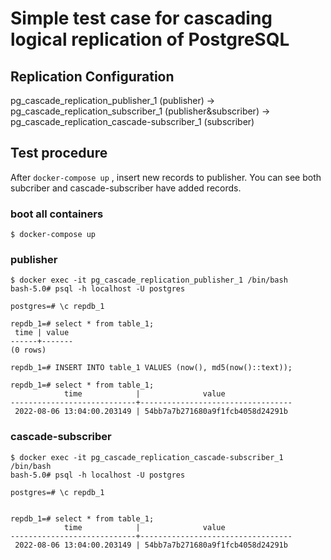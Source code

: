 # Simple test case for cascading logical replication of PostgreSQL 

## Replication Configuration
pg_cascade_replication_publisher_1 (publisher)
-> pg_cascade_replication_subscriber_1 (publisher&subscriber)
-> pg_cascade_replication_cascade-subscriber_1 (subscriber)

## Test procedure
After `docker-compose up` , insert new records to publisher.
You can see both subcriber and cascade-subscriber have added records.

### boot all containers
```
$ docker-compose up
```

### publisher
```
$ docker exec -it pg_cascade_replication_publisher_1 /bin/bash
bash-5.0# psql -h localhost -U postgres

postgres=# \c repdb_1

repdb_1=# select * from table_1;
 time | value
------+-------
(0 rows)

repdb_1=# INSERT INTO table_1 VALUES (now(), md5(now()::text));

repdb_1=# select * from table_1;
            time            |              value
----------------------------+----------------------------------
 2022-08-06 13:04:00.203149 | 54bb7a7b271680a9f1fcb4058d24291b
```

### cascade-subscriber
```
$ docker exec -it pg_cascade_replication_cascade-subscriber_1 /bin/bash
bash-5.0# psql -h localhost -U postgres

postgres=# \c repdb_1


repdb_1=# select * from table_1;
            time            |              value
----------------------------+----------------------------------
 2022-08-06 13:04:00.203149 | 54bb7a7b271680a9f1fcb4058d24291b
 ```

